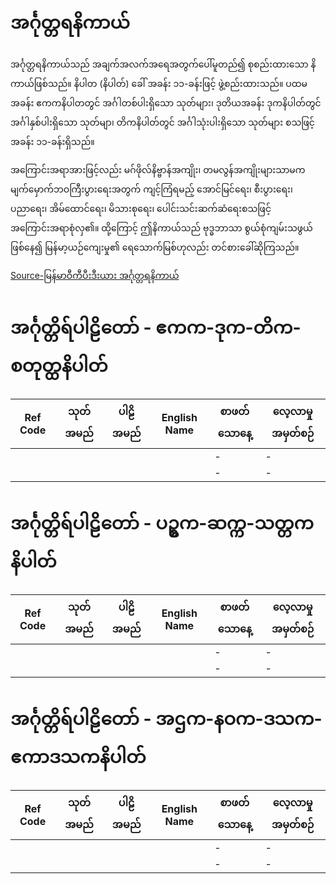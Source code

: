 # အင်္ဂုတ္တရနိကာယ်
အင်္ဂုတ္တရနိကာယ်သည် အချက်အလက်အရေအတွက်ပေါ်မူတည်၍ စုစည်းထားသော နိကာယ်ဖြစ်သည်။
နိပါတ (နိပါတ်) ခေါ် အခန်း ၁၁-ခန်းဖြင့် ဖွဲ့စည်းထားသည်။ ပထမအခန်း ဧကကနိပါတတွင် အင်္ဂါတစ်ပါးရှိသော သုတ်များ၊ ဒုတိယအခန်း ဒုကနိပါတ်တွင် အင်္ဂါနှစ်ပါးရှိသော သုတ်မျာ၊ တိကနိပါတ်တွင် အင်္ဂါသုံးပါးရှိသော သုတ်များ စသဖြင့် အခန်း ၁၁-ခန်းရှိသည်။ 
   
အကြောင်းအရာအားဖြင့်လည်း မဂ်ဖိုလ်နိဗ္ဗာန်အကျိုး၊ တမလွန်အကျိုးများသာမက မျက်မှောက်ဘဝကြီးပွားရေးအတွက် ကျင့်ကြံရမည့် အောင်မြင်ရေး၊ စီးပွားရေး၊ ပညာရေး၊ အိမ်ထောင်ရေး၊ မိသားစုရေး၊ ပေါင်းသင်းဆက်ဆံရေးစသဖြင့် အကြောင်းအရာစုံလှ၏။ ထို့ကြောင့် ဤနိကာယ်သည် ဗုဒ္ဓဘာသာ စွယ်စုံကျမ်းသဖွယ်ဖြစ်နေ၍ မြန်မာ့ယဉ်ကျေးမှု၏ ရေသောက်မြစ်ဟုလည်း တင်စားခေါ်ဆိုကြသည်။

[Source-မြန်မာဝီကီပီးဒီးယား အင်္ဂုတ္တရနိကာယ်](https://my.wikipedia.org/wiki/နိကာယ်_ငါးရပ်#အင်္ဂုတ္တရနိကာယ_(Collections_of_Numerical_Discourses))

# အင်္ဂုတ္တိရ်ပါဠိတော် - ဧကက-ဒုက-တိက-စတုတ္ထနိပါတ်
|Ref Code|သုတ်အမည်|ပါဠိအမည်|English Name|စာဖတ်သောနေ့|လေ့လာမှုအမှတ်စဉ်
| --- | --- | --- | --- | --- | --- 
| |  |  |  | - | -
| |  |  |  | - | -

# အင်္ဂုတ္တိရ်ပါဠိတော် - ပဥ္စက-ဆက္က-သတ္တကနိပါတ်
|Ref Code|သုတ်အမည်|ပါဠိအမည်|English Name|စာဖတ်သောနေ့|လေ့လာမှုအမှတ်စဉ်
| --- | --- | --- | --- | --- | --- 
| |  |  |  | - | -
| |  |  |  | - | -

# အင်္ဂုတ္တိရ်ပါဠိတော် - အဌက-နဝက-ဒသက-ဧကာဒသကနိပါတ်
|Ref Code|သုတ်အမည်|ပါဠိအမည်|English Name|စာဖတ်သောနေ့|လေ့လာမှုအမှတ်စဉ်
| --- | --- | --- | --- | --- | --- 
| |  |  |  | - | -
| |  |  |  | - | -
